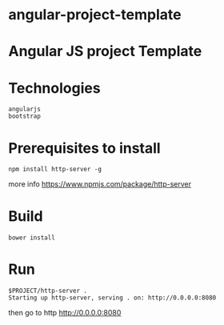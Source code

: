 # angular-project-template
Angular JS project Template
===========================

# Technologies
	angularjs
	bootstrap

# Prerequisites to install
	npm install http-server -g
	
more info https://www.npmjs.com/package/http-server	

# Build
	bower install

# Run
	$PROJECT/http-server .
	Starting up http-server, serving . on: http://0.0.0.0:8080

then go to http  http://0.0.0.0:8080	

